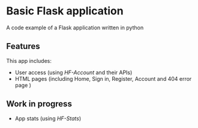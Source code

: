 # Basic Flask application

A code example of a Flask application written in python

## Features
This app includes:
- User access (using *HF-Account* and their APIs)
- HTML pages (including Home, Sign in, Register, Account and 404 error page )


## Work in progress
- App stats (using *HF-Stats*)
